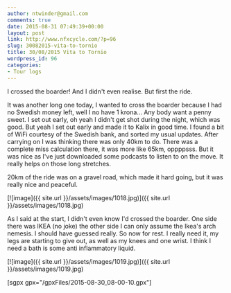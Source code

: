 ```yaml
---
author: ntwinder@gmail.com
comments: true
date: 2015-08-31 07:49:39+00:00
layout: post
link: http://www.nfxcycle.com/?p=96
slug: 30082015-vita-to-tornio
title: 30/08/2015 Vita to Tornio
wordpress_id: 96
categories:
- Tour logs
---
```


I crossed the boarder! And I didn't even realise. But first the ride. 

It was another long one today, I wanted to cross the boarder because I had no Swedish money left, well I no have 1 krona... Any body want a penny sweet. I set out early, oh yeah I didn't get shot during the night, which was good. But yeah I set out early and made it to Kalix in good time. I found a bit of WiFi courtesy of the Swedish bank, and sorted my usual updates. After carrying on I was thinking there was only 40km to do. There was a complete miss calculation there, it was more like 65km, oppppsss. But it was nice as I've just downloaded some podcasts to listen to on the move. It really helps on those long stretches. 

20km of the ride was on a gravel road, which made it hard going, but it was really nice and peaceful. 

[![image]({{ site.url }}/assets/images/1018.jpg)]({{ site.url }}/assets/images/1018.jpg)



As I said at the start, I didn't even know I'd crossed the boarder. One side there was IKEA (no joke) the other side I can only assume the Ikea's arch nemesis. I should have guessed really. 
So now for rest. I really need it, my legs are starting to give out, as well as my knees and one wrist. I think I need a bath is some anti inflammatory liquid. 

[![image]({{ site.url }}/assets/images/1019.jpg)]({{ site.url }}/assets/images/1019.jpg)



[sgpx gpx="/gpxFiles/2015-08-30_08-00-10.gpx"]
